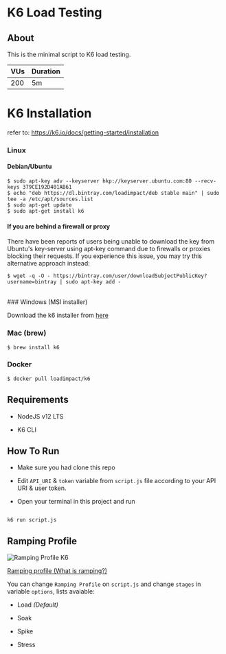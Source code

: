 # K6 Load Testing

  

## About

This is the minimal script to K6 load testing.

| VUs | Duration |
|------|----------|
| 200 | 5m |


# K6 Installation
refer to: https://k6.io/docs/getting-started/installation

### Linux

#### [](https://k6.io/docs/getting-started/installation#debian-ubuntu)Debian/Ubuntu

    $ sudo apt-key adv --keyserver hkp://keyserver.ubuntu.com:80 --recv-keys 379CE192D401AB61
    $ echo "deb https://dl.bintray.com/loadimpact/deb stable main" | sudo tee -a /etc/apt/sources.list
    $ sudo apt-get update
    $ sudo apt-get install k6
 #### If you are behind a firewall or proxy

There have been reports of users being unable to download the key from Ubuntu's key-server using  apt-key  command due to firewalls or proxies blocking their requests. If you experience this issue, you may try this alternative approach instead:

    $ wget -q -O - https://bintray.com/user/downloadSubjectPublicKey?username=bintray | sudo apt-key add -

<br/>
### Windows (MSI installer)

Download the k6 installer from  [here](https://dl.bintray.com/loadimpact/windows/k6-v0.29.0-amd64.msi)

### Mac (brew)

    $ brew install k6
### Docker

    $ docker pull loadimpact/k6


## Requirements

- NodeJS v12 LTS

- K6 CLI

  



## How To Run

  

- Make sure you had clone this repo

- Edit `API_URI` & `token` variable from `script.js` file according to your API URI & user token.

- Open your terminal in this project and run

```

k6 run script.js

```

## Ramping Profile

![Ramping Profile K6](https://trello-attachments.s3.amazonaws.com/5eac4b63b4f64964e27790e1/562x132/81321ecbd7180a7f101bddb86878f64a/image.png "Ramping Profile K6")

  

[Ramping profile (What is ramping?)](https://k6.io/docs/test-types/introduction)

  

You can change `Ramping Profile` on `script.js` and change `stages` in variable `options`, lists avaiable:

- Load _(Default)_

- Soak

- Spike

- Stress